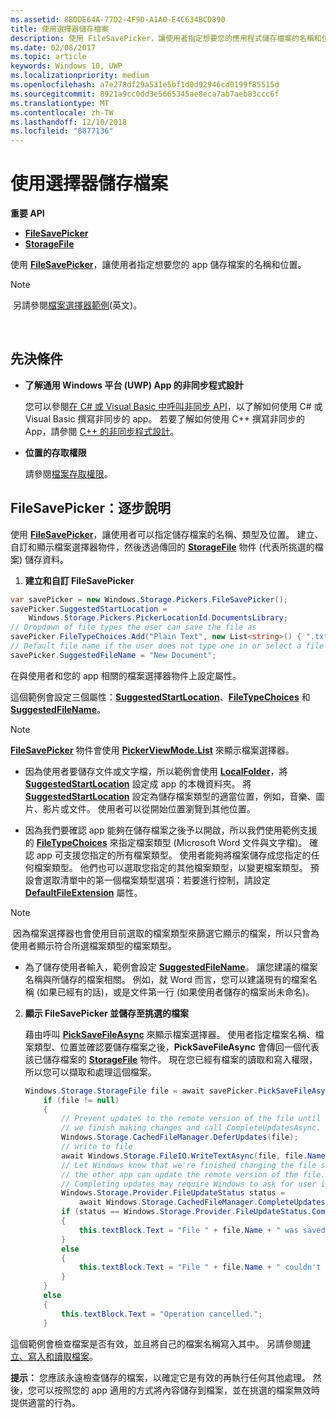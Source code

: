 ```yaml
---
ms.assetid: 8BDDE64A-77D2-4F9D-A1A0-E4C634BCD890
title: 使用選擇器儲存檔案
description: 使用 FileSavePicker，讓使用者指定想要您的應用程式儲存檔案的名稱和位置。
ms.date: 02/08/2017
ms.topic: article
keywords: Windows 10, UWP
ms.localizationpriority: medium
ms.openlocfilehash: a7e278df29a531e5bf1d0d92946cd0199f85515d
ms.sourcegitcommit: 8921a9cc0dd3e5665345ae8eca7ab7aeb83ccc6f
ms.translationtype: MT
ms.contentlocale: zh-TW
ms.lasthandoff: 12/10/2018
ms.locfileid: "8877136"
---
```

# <a name="save-a-file-with-a-picker"></a>使用選擇器儲存檔案

**重要 API**

-   [**FileSavePicker**](https://msdn.microsoft.com/library/windows/apps/br207871)
-   [**StorageFile**](https://msdn.microsoft.com/library/windows/apps/br227171)

使用 [**FileSavePicker**](https://msdn.microsoft.com/library/windows/apps/br207871)，讓使用者指定想要您的 app 儲存檔案的名稱和位置。

> [!NOTE]
> 另請參閱[檔案選擇器範例](http://go.microsoft.com/fwlink/p/?linkid=619994)(英文)。

 

## <a name="prerequisites"></a>先決條件


-   **了解通用 Windows 平台 (UWP) App 的非同步程式設計**

    您可以參閱[在 C# 或 Visual Basic 中呼叫非同步 API](https://msdn.microsoft.com/library/windows/apps/mt187337)，以了解如何使用 C# 或 Visual Basic 撰寫非同步的 app。 若要了解如何使用 C++ 撰寫非同步的 App，請參閱 [C++ 的非同步程式設計](https://msdn.microsoft.com/library/windows/apps/mt187334)。

-   **位置的存取權限**

    請參閱[檔案存取權限](file-access-permissions.md)。

## <a name="filesavepicker-step-by-step"></a>FileSavePicker：逐步說明

使用 [**FileSavePicker**](https://msdn.microsoft.com/library/windows/apps/br207871)，讓使用者可以指定儲存檔案的名稱、類型及位置。 建立、自訂和顯示檔案選擇器物件，然後透過傳回的 [**StorageFile**](https://msdn.microsoft.com/library/windows/apps/br227171) 物件 (代表所挑選的檔案) 儲存資料。

1.  **建立和自訂 FileSavePicker**

```cs
var savePicker = new Windows.Storage.Pickers.FileSavePicker();
savePicker.SuggestedStartLocation =
    Windows.Storage.Pickers.PickerLocationId.DocumentsLibrary;
// Dropdown of file types the user can save the file as
savePicker.FileTypeChoices.Add("Plain Text", new List<string>() { ".txt" });
// Default file name if the user does not type one in or select a file to replace
savePicker.SuggestedFileName = "New Document";
```

在與使用者和您的 app 相關的檔案選擇器物件上設定屬性。

這個範例會設定三個屬性：[**SuggestedStartLocation**](https://msdn.microsoft.com/library/windows/apps/br207880)、[**FileTypeChoices**](https://msdn.microsoft.com/library/windows/apps/br207875) 和 [**SuggestedFileName**](https://msdn.microsoft.com/library/windows/apps/br207878)。

> [!NOTE]
>[**FileSavePicker**](https://msdn.microsoft.com/library/windows/apps/br207871) 物件會使用 [**PickerViewMode.List**](https://msdn.microsoft.com/library/windows/apps/br207891) 來顯示檔案選擇器。
     
- 因為使用者要儲存文件或文字檔，所以範例會使用 [**LocalFolder**](https://msdn.microsoft.com/library/windows/apps/br241621)，將 [**SuggestedStartLocation**](https://msdn.microsoft.com/library/windows/apps/br207880) 設定成 app 的本機資料夾。 將 [**SuggestedStartLocation**](https://msdn.microsoft.com/library/windows/apps/br207854) 設定為儲存檔案類型的適當位置，例如，音樂、圖片、影片或文件。 使用者可以從開始位置瀏覽到其他位置。

- 因為我們要確認 app 能夠在儲存檔案之後予以開啟，所以我們使用範例支援的 [**FileTypeChoices**](https://msdn.microsoft.com/library/windows/apps/br207875) 來指定檔案類型 (Microsoft Word 文件與文字檔)。 確認 app 可支援您指定的所有檔案類型。 使用者能夠將檔案儲存成您指定的任何檔案類型。 他們也可以選取您指定的其他檔案類型，以變更檔案類型。 預設會選取清單中的第一個檔案類型選項：若要進行控制，請設定 [**DefaultFileExtension**](https://msdn.microsoft.com/library/windows/apps/br207873) 屬性。

> [!NOTE]
> 因為檔案選擇器也會使用目前選取的檔案類型來篩選它顯示的檔案，所以只會為使用者顯示符合所選檔案類型的檔案類型。

- 為了儲存使用者輸入，範例會設定 [**SuggestedFileName**](https://msdn.microsoft.com/library/windows/apps/br207878)。 讓您建議的檔案名稱與所儲存的檔案相關。 例如，就 Word 而言，您可以建議現有的檔案名稱 (如果已經有的話)，或是文件第一行 (如果使用者儲存的檔案尚未命名)。

2.  **顯示 FileSavePicker 並儲存至挑選的檔案**

    藉由呼叫 [**PickSaveFileAsync**](https://msdn.microsoft.com/library/windows/apps/br207876) 來顯示檔案選擇器。 使用者指定檔案名稱、檔案類型、位置並確認要儲存檔案之後，**PickSaveFileAsync** 會傳回一個代表該已儲存檔案的 [**StorageFile**](https://msdn.microsoft.com/library/windows/apps/br227171) 物件。 現在您已經有檔案的讀取和寫入權限，所以您可以擷取和處理這個檔案。

    ```cs
    Windows.Storage.StorageFile file = await savePicker.PickSaveFileAsync();
        if (file != null)
        {
            // Prevent updates to the remote version of the file until
            // we finish making changes and call CompleteUpdatesAsync.
            Windows.Storage.CachedFileManager.DeferUpdates(file);
            // write to file
            await Windows.Storage.FileIO.WriteTextAsync(file, file.Name);
            // Let Windows know that we're finished changing the file so
            // the other app can update the remote version of the file.
            // Completing updates may require Windows to ask for user input.
            Windows.Storage.Provider.FileUpdateStatus status =
                await Windows.Storage.CachedFileManager.CompleteUpdatesAsync(file);
            if (status == Windows.Storage.Provider.FileUpdateStatus.Complete)
            {
                this.textBlock.Text = "File " + file.Name + " was saved.";
            }
            else
            {
                this.textBlock.Text = "File " + file.Name + " couldn't be saved.";
            }
        }
        else
        {
            this.textBlock.Text = "Operation cancelled.";
        }
    ```

這個範例會檢查檔案是否有效，並且將自己的檔案名稱寫入其中。 另請參閱[建立、寫入和讀取檔案](quickstart-reading-and-writing-files.md)。

**提示：** 您應該永遠檢查儲存的檔案，以確定它是有效的再執行任何其他處理。 然後，您可以按照您的 app 適用的方式將內容儲存到檔案，並在挑選的檔案無效時提供適當的行為。
